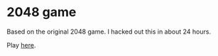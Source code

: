 2048 game
=========


Based on the original 2048 game. I hacked out this in about 24 hours. 

Play [here](http://rmandvikar.github.io/2048/2048.html).